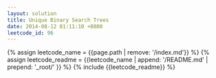 ```yaml
---
layout: solution
title: Unique Binary Search Trees
date: 2014-08-12 01:11:10 +0800
leetcode_id: 96
---
```

{% assign leetcode_name = {{page.path | remove: '/index.md'}}  %}
{% assign leetcode_readme = {{leetcode_name | append: '/README.md' | prepend: '_root/' }}  %}
{% include {{leetcode_readme}} %}
